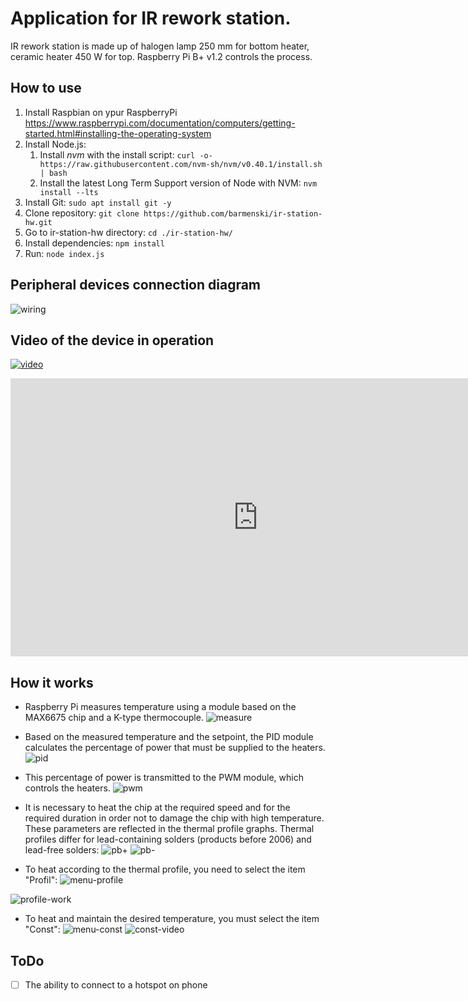 # Application for IR rework station.

IR rework station is made up of halogen lamp 250 mm for bottom heater, ceramic heater 450 W for top. Raspberry Pi B+ v1.2 controls the process.

## How to use

1. Install Raspbian on ypur RaspberryPi https://www.raspberrypi.com/documentation/computers/getting-started.html#installing-the-operating-system
2. Install Node.js:
   1. Install _nvm_ with the install script:
      `curl -o- https://raw.githubusercontent.com/nvm-sh/nvm/v0.40.1/install.sh | bash`
   2. Install the latest Long Term Support version of Node with NVM:
      `nvm install --lts`
3. Install Git:
   `sudo apt install git -y`
4. Clone repository:
   `git clone https://github.com/barmenski/ir-station-hw.git`
5. Go to ir-station-hw directory:
   `cd ./ir-station-hw/`
6. Install dependencies:
   `npm install`
7. Run:
   `node index.js`

## Peripheral devices connection diagram

![wiring](https://github.com/barmenski/ir-station-hw/raw/main/assets/ir-station_Sketch.png)

## Video of the device in operation

[![video](https://img.youtube.com/vi/XWZlBCWv8PI/0.jpg)](https://www.youtube.com/watch?v=XWZlBCWv8PI)

  <iframe width="791" height="445" src="https://www.youtube.com/embed/XlxXhoq2SfA?list=PL6vxfcC_QPnMol9xhfhP5AWL9lPwSGcwa" title="ИК паяльная станция на JS: ремонт Compaq 615 | IR rework station on JS: repair Compaq 615" frameborder="0" allow="accelerometer; autoplay; clipboard-write; encrypted-media; gyroscope; picture-in-picture; web-share" referrerpolicy="strict-origin-when-cross-origin" allowfullscreen></iframe>

## How it works

- Raspberry Pi measures temperature using a module based on the MAX6675 chip and a K-type thermocouple.
![measure](https://github.com/barmenski/ir-station-hw/raw/main/assets/2023-04-17-sensor.jpg)

- Based on the measured temperature and the setpoint, the PID module calculates the percentage of power that must be supplied to the heaters.
![pid](https://github.com/barmenski/ir-station-hw/raw/main/assets/PID-diagramme.jpg)

- This percentage of power is transmitted to the PWM module, which controls the heaters.
![pwm](https://github.com/barmenski/ir-station-hw/raw/main/assets/pwm_simple.gif)

- It is necessary to heat the chip at the required speed and for the required duration in order not to damage the chip with high temperature. These parameters are reflected in the thermal profile graphs. Thermal profiles differ for lead-containing solders (products before 2006) and lead-free solders:
![pb+](https://github.com/barmenski/ir-station-hw/raw/main/assets/profile_pb+.jpg)
![pb-](https://github.com/barmenski/ir-station-hw/raw/main/assets/profile_pb-.jpg)

- To heat according to the thermal profile, you need to select the item "Profil":
![menu-profile](https://github.com/barmenski/ir-station-hw/raw/main/assets/menu_profile.png)

![profile-work](https://github.com/barmenski/ir-station-hw/raw/main/assets/profile_work.gif)

- To heat and maintain the desired temperature, you must select the item "Const":
![menu-const](https://github.com/barmenski/ir-station-hw/raw/main/assets/menu_const.png)
![const-video](https://github.com/barmenski/ir-station-hw/raw/main/assets/const_video.gif)

## ToDo
- [ ] The ability to connect to a hotspot on phone